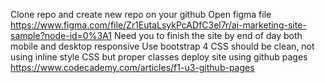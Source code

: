 Clone repo and create new repo on your github
Open figma file https://www.figma.com/file/Zr1EutaLsykPcADfC3el7r/ai-marketing-site-sample?node-id=0%3A1
Need you to finish the site by end of day both mobile and desktop responsive
Use bootstrap 4
CSS should be clean, not using inline style CSS but proper classes
deploy site using github pages https://www.codecademy.com/articles/f1-u3-github-pages
